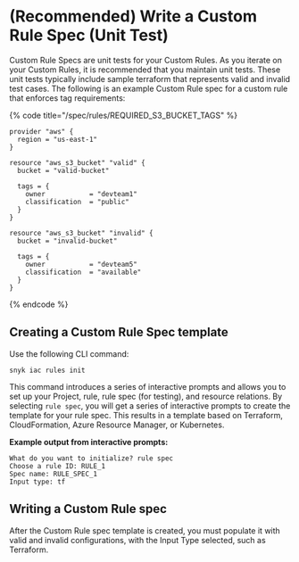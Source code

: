 # (Recommended) Write a Custom Rule Spec (Unit Test)

Custom Rule Specs are unit tests for your Custom Rules. As you iterate on your Custom Rules, it is recommended that you maintain unit tests. These unit tests typically include sample terraform that represents valid and invalid test cases. The following is an example Custom Rule spec for a custom rule that enforces tag requirements:

{% code title="/spec/rules/REQUIRED_S3_BUCKET_TAGS" %}
```
provider "aws" {
  region = "us-east-1"
}

resource "aws_s3_bucket" "valid" {
  bucket = "valid-bucket"

  tags = {
    owner           = "devteam1"
    classification  = "public"
  }
}

resource "aws_s3_bucket" "invalid" {
  bucket = "invalid-bucket"

  tags = {
    owner           = "devteam5"
    classification  = "available"
  }
}
```
{% endcode %}

## Creating a Custom Rule Spec template​​

Use the following CLI command:

```
snyk iac rules init
```

This command introduces a series of interactive prompts and allows you to set up your Project, rule, rule spec (for testing), and resource relations. By selecting `rule spec`, you will get a series of interactive prompts to create the template for your rule spec. This results in a template based on Terraform, CloudFormation, Azure Resource Manager, or Kubernetes.

**Example output from interactive prompts:**

```
What do you want to initialize? rule spec
Choose a rule ID: RULE_1
Spec name: RULE_SPEC_1
Input type: tf
```

## Writing a Custom Rule spec

After the Custom Rule spec template is created, you must populate it with valid and invalid configurations, with the Input Type selected, such as Terraform.

